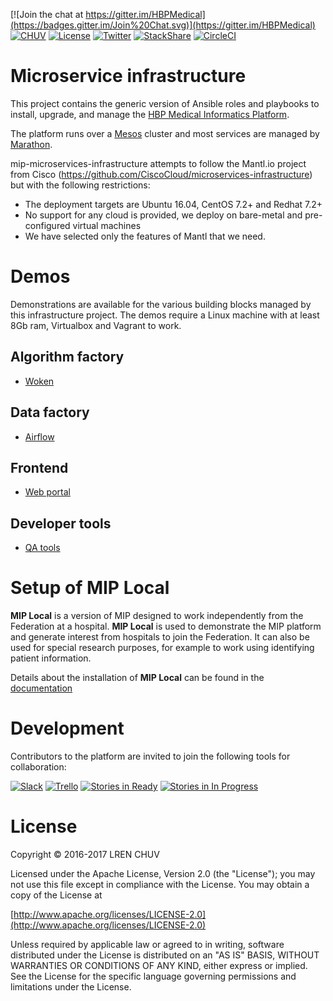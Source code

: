[![Join the chat at https://gitter.im/HBPMedical](https://badges.gitter.im/Join%20Chat.svg)](https://gitter.im/HBPMedical) [![CHUV](https://img.shields.io/badge/CHUV-LREN-AF4C64.svg)](https://www.unil.ch/lren/en/home.html) [![License](https://img.shields.io/badge/license-Apache--2.0-blue.svg)](https://github.com/LREN-CHUV/mip-microservices-infrastructure/blob/master/LICENSE.md) [![Twitter](https://img.shields.io/twitter/follow/HBPmedical%20platform.svg?style=social)](https://twitter.com/intent/follow?screen_name=HBPmedical) [![StackShare](https://img.shields.io/badge/tech-stack-0690fa.svg?style=flat)](https://stackshare.io/ludovicc/medical-informatic-platform-of-the-human-brain-project) [![CircleCI](https://circleci.com/gh/LREN-CHUV/mip-microservices-infrastructure/tree/master.svg?style=svg)](https://circleci.com/gh/LREN-CHUV/mip-microservices-infrastructure/tree/master)

# Microservice infrastructure

This project contains the generic version of Ansible roles and playbooks to install, upgrade, and manage the [HBP Medical Informatics Platform](https://www.humanbrainproject.eu/en/medicine/).

The platform runs over a [Mesos](http://mesos.apache.org/) cluster and most services are managed by [Marathon](https://mesosphere.github.io/marathon/).

mip-microservices-infrastructure attempts to follow the Mantl.io project from Cisco (https://github.com/CiscoCloud/microservices-infrastructure) but with the following restrictions:

* The deployment targets are Ubuntu 16.04, CentOS 7.2+ and Redhat 7.2+
* No support for any cloud is provided, we deploy on bare-metal and pre-configured virtual machines
* We have selected only the features of Mantl that we need.

# Demos

Demonstrations are available for the various building blocks managed by this infrastructure project. The demos require a Linux machine with at least 8Gb ram, Virtualbox and Vagrant to work.

## Algorithm factory

* [Woken](demo/algorithm-factory/woken/README.md)

## Data factory

* [Airflow](demo/data-factory/airflow/README.md)

## Frontend

* [Web portal](demo/frontend/portal/README.md)

## Developer tools

* [QA tools](demo/dev-services/qatools/README.md)

# Setup of MIP Local

**MIP Local** is a version of MIP designed to work independently from the Federation at a hospital. **MIP Local** is used to demonstrate the MIP platform and generate interest from hospitals to join the Federation. It can also be used for special research purposes, for example to work using identifying patient information.

Details about the installation of **MIP Local** can be found in the [documentation](https://github.com/HBPMedical/mip-microservices-infrastructure/blob/master/docs/installation/mip-local.md)

# Development

Contributors to the platform are invited to join the following tools for collaboration:

[![Slack](https://img.shields.io/badge/slack-infrastructure%20channel-e01563.svg)](https://hbpsp8.slack.com/archives/infrastructure)  [![Trello](https://img.shields.io/badge/trello-infrastructure-blue.svg)](https://trello.com/b/h66fm9Ad/dev-research-infrastructure) [![Stories in Ready](https://badge.waffle.io/LREN-CHUV/mip-microservices-infrastructure.png?label=ready&title=stories%20ready)](https://waffle.io/LREN-CHUV/mip-microservices-infrastructure) [![Stories in In Progress](https://badge.waffle.io/LREN-CHUV/mip-microservices-infrastructure.png?label=in+progress&title=stories%20in%20progress)](https://waffle.io/LREN-CHUV/mip-microservices-infrastructure)

# License

Copyright © 2016-2017 LREN CHUV

Licensed under the Apache License, Version 2.0 (the "License");
you may not use this file except in compliance with the License.
You may obtain a copy of the License at

   [http://www.apache.org/licenses/LICENSE-2.0](http://www.apache.org/licenses/LICENSE-2.0)

Unless required by applicable law or agreed to in writing, software
distributed under the License is distributed on an "AS IS" BASIS,
WITHOUT WARRANTIES OR CONDITIONS OF ANY KIND, either express or implied.
See the License for the specific language governing permissions and
limitations under the License.
